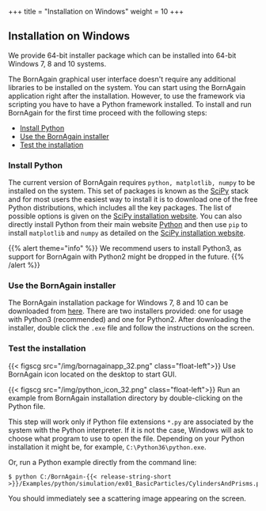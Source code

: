 +++
title = "Installation on Windows"
weight = 10
+++

## Installation on Windows

We provide 64-bit installer package which can be installed into 64-bit Windows 7, 8 and 10 systems.

The BornAgain graphical user interface doesn't require any additional libraries to be installed on the system. You can start using the BornAgain application right after the installation. However, to use the framework via scripting you have to have a Python framework installed. To install and run BornAgain for the first time proceed with the following steps:

* [Install Python](#install-python")
* [Use the BornAgain installer](#use-the-bornagain-installer)
* [Test the installation](#test-the-installation)

### Install Python

The current version of BornAgain requires `python, matplotlib, numpy` to be installed on the system. This set of packages is known as the [SciPy](http://www.scipy.org/) stack and for most users the easiest way to install it is to download one of the free Python distributions, which includes all the key packages. The list of possible options is given on the [SciPy installation website](http://www.scipy.org/install.html). You can also directly install Python from their main website [Python](https://www.python.org/downloads/) and then use `pip` to install `matplotlib` and `numpy` as detailed on the [SciPy installation website](http://www.scipy.org/install.html).

{{% alert theme="info" %}}
We recommend users to install Python3, as support for BornAgain with Python2 might be dropped in the future.
{{% /alert %}}

### Use the BornAgain installer

The BornAgain installation package for Windows 7, 8 and 10 can be downloaded from [here](http://apps.jcns.fz-juelich.de/src/BornAgain). There are two installers provided: one for usage with Python3 (recommended) and one for Python2. After downloading the installer, double click the `.exe` file and follow the instructions on the screen.

### Test the installation

{{< figscg src="/img/bornagainapp_32.png" class="float-left">}} Use BornAgain icon located on the desktop to start GUI.

<p style="clear: both;">

{{< figscg src="/img/python_icon_32.png" class="float-left">}}
Run an example from BornAgain installation directory by double-clicking on the Python file.
<p style="clear: both;">

This step will work only if Python file extensions `*.py` are associated by the system with the Python interpreter. If it is not the case, Windows will ask to choose what program to use to open the file. Depending on your Python installation it might be, for example, `C:\Python36\python.exe`.

Or, run a Python example directly from the command line:

```
$ python C:/BornAgain-{{< release-string-short >}}/Examples/python/simulation/ex01_BasicParticles/CylindersAndPrisms.py
```

You should immediately see a scattering image appearing on the screen.